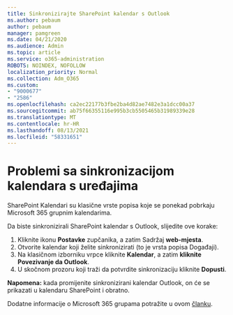 ```yaml
---
title: Sinkronizirajte SharePoint kalendar s Outlook
ms.author: pebaum
author: pebaum
manager: pamgreen
ms.date: 04/21/2020
ms.audience: Admin
ms.topic: article
ms.service: o365-administration
ROBOTS: NOINDEX, NOFOLLOW
localization_priority: Normal
ms.collection: Adm_O365
ms.custom:
- "9000677"
- "2586"
ms.openlocfilehash: ca2ec22177b3fbe2ba4d82ae7482e3a1dcc00a37
ms.sourcegitcommit: ab75f66355116e995b3cb5505465b31989339e28
ms.translationtype: MT
ms.contentlocale: hr-HR
ms.lasthandoff: 08/13/2021
ms.locfileid: "58331651"
---
```

# <a name="issues-synchronizing-your-calendar-to-devices"></a>Problemi sa sinkronizacijom kalendara s uređajima

SharePoint Kalendari su klasične vrste popisa koje se ponekad pobrkaju Microsoft 365 grupnim kalendarima.

Da biste sinkronizirali SharePoint kalendar s Outlook, slijedite ove korake:

1. Kliknite ikonu **Postavke** zupčanika, a zatim Sadržaj **web-mjesta**.
2. Otvorite kalendar koji želite sinkronizirati (to je vrsta popisa Događaji).
3. Na klasičnom izborniku vrpce kliknite **Kalendar**, a zatim **kliknite Povezivanje da Outlook**.
4. U skočnom prozoru koji traži da potvrdite sinkronizaciju kliknite **Dopusti**.

**Napomena:** kada promijenite sinkronizirani kalendar Outlook, on će se prikazati u kalendaru SharePoint i obratno.

Dodatne informacije o Microsoft 365 grupama potražite u ovom [članku](https://support.office.com/article/Learn-about-Office-365-groups-b565caa1-5c40-40ef-9915-60fdb2d97fa2).
